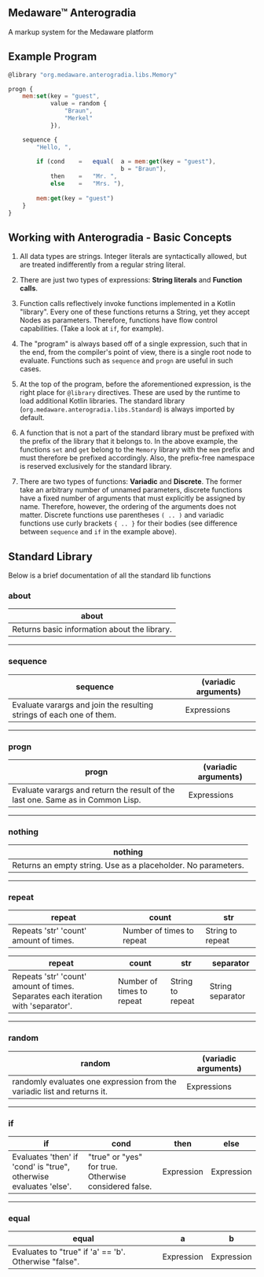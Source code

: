 ## Medaware&trade; Anterogradia

A markup system for the Medaware platform

## Example Program
```js
@library "org.medaware.anterogradia.libs.Memory"

progn {
    mem:set(key = "guest",
            value = random {
                "Braun",
                "Merkel"
            }),

    sequence {
        "Hello, ",
        
        if (cond    =   equal(  a = mem:get(key = "guest"),
                                b = "Braun"),
            then    =   "Mr. ",
            else    =   "Mrs. "),
            
        mem:get(key = "guest")
    }
}
```

## Working with Anterogradia - Basic Concepts

1) All data types are strings. Integer literals are syntactically allowed,
   but are treated indifferently from a regular string literal.

2) There are just two types of expressions: **String literals** and **Function calls**.

3) Function calls reflectively invoke functions implemented in a Kotlin "library". Every one of these
   functions returns a String, yet they accept Nodes as parameters. Therefore, functions have flow control
   capabilities. (Take a look at `if`, for example).

4) The "program" is always based off of a single expression, such that in the end, from the compiler's point of view,
   there is a single root node to evaluate. Functions such as `sequence` and `progn` are useful in such cases.

5) At the top of the program, before the aforementioned expression, is the right place for `@library` directives. These are used by the runtime
to load additional Kotlin libraries. The standard library (`org.medaware.anterogradia.libs.Standard`) is always imported by default.

6) A function that is not a part of the standard library must be prefixed with the prefix of the library that it belongs to. In the above example,
the functions `set` and `get` belong to the `Memory` library with the `mem` prefix and must therefore be prefixed accordingly. Also, the prefix-free
namespace is reserved exclusively for the standard library.

7) There are two types of functions: **Variadic** and **Discrete**. The former take an arbitrary number of unnamed parameters, discrete functions
have a fixed number of arguments that must explicitly be assigned by name. Therefore, however, the ordering of the arguments does not matter.
Discrete functions use parentheses `( .. )` and variadic functions use curly brackets `{ .. }` for their bodies (see difference between `sequence` and `if`
in the example above).

## Standard Library

Below is a brief documentation of all the standard lib functions

### about

| about                                        |
|----------------------------------------------|
| Returns basic information about the library. |

---

### sequence

| sequence                                                             | (variadic arguments) |
|----------------------------------------------------------------------|----------------------|
| Evaluate varargs and join the resulting strings of each one of them. | Expressions          |

---

### progn

| progn                                                                           | (variadic arguments) |
|---------------------------------------------------------------------------------|----------------------|
| Evaluate varargs and return the result of the last one. Same as in Common Lisp. | Expressions          |

---

### nothing

| nothing                                                       |
|---------------------------------------------------------------|
| Returns an empty string. Use as a placeholder. No parameters. |

---

### repeat

| repeat                                 | count                     | str              |
|----------------------------------------|---------------------------|------------------|
| Repeats 'str' 'count' amount of times. | Number of times to repeat | String to repeat |

| repeat                                                                            | count                     | str              | separator        |
|-----------------------------------------------------------------------------------|---------------------------|------------------|------------------|
| Repeats 'str' 'count' amount of times. Separates each iteration with 'separator'. | Number of times to repeat | String to repeat | String separator |

---

### random

| random                                                                   | (variadic arguments) |
|--------------------------------------------------------------------------|----------------------|
| randomly evaluates one expression from the variadic list and returns it. | Expressions          |

---

### if

| if                                                                | cond                                                  | then       | else       |
|-------------------------------------------------------------------|-------------------------------------------------------|------------|------------|
| Evaluates 'then' if 'cond' is "true", otherwise evaluates 'else'. | "true" or "yes" for true. Otherwise considered false. | Expression | Expression |

---

### equal

| equal                                                 | a          | b          |
|-------------------------------------------------------|------------|------------|
| Evaluates to "true" if 'a' == 'b'. Otherwise "false". | Expression | Expression |